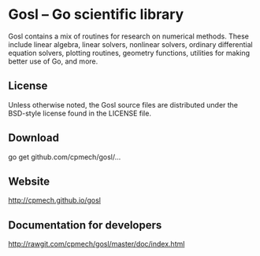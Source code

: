 # Gosl &ndash; Go scientific library

Gosl contains a mix of routines for research on numerical methods. These include linear algebra,
linear solvers, nonlinear solvers, ordinary differential equation solvers, plotting routines,
geometry functions, utilities for making better use of Go, and more.

## License

Unless otherwise noted, the Gosl source files are distributed
under the BSD-style license found in the LICENSE file.

## Download

go get github.com/cpmech/gosl/...

## Website

http://cpmech.github.io/gosl

## Documentation for developers

http://rawgit.com/cpmech/gosl/master/doc/index.html

